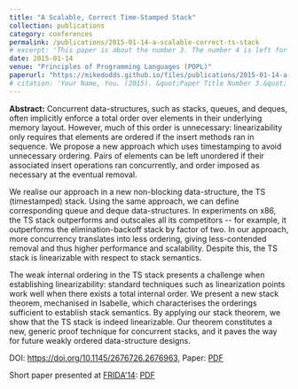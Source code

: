 ```yaml
---
title: "A Scalable, Correct Time-Stamped Stack"
collection: publications
category: conferences
permalink: /publications/2015-01-14-a-scalable-correct-ts-stack
# excerpt: 'This paper is about the number 3. The number 4 is left for future work.'
date: 2015-01-14
venue: "Principles of Programming Languages (POPL)"
paperurl: "https://mikedodds.github.io/files/publications/2015-01-14-a-scalable-correct-ts-stack.pdf"
# citation: 'Your Name, You. (2015). &quot;Paper Title Number 3.&quot; <i>Journal 1</i>. 1(3).'
---
```


**Abstract:** Concurrent data-structures, such as stacks, queues, and deques, often implicitly enforce a total order over elements in their underlying memory layout. However, much of this order is unnecessary: linearizability only requires that elements are ordered if the insert methods ran in sequence. We propose a new approach which uses timestamping to avoid unnecessary ordering. Pairs of elements can be left unordered if their associated insert operations ran concurrently, and order imposed as necessary at the eventual removal.

We realise our approach in a new non-blocking data-structure, the TS (timestamped) stack. Using the same approach, we can define corresponding queue and deque data-structures. In experiments on x86, the TS stack outperforms and outscales all its competitors -- for example, it outperforms the elimination-backoff stack by factor of two. In our approach, more concurrency translates into less ordering, giving less-contended removal and thus higher performance and scalability. Despite this, the TS stack is linearizable with respect to stack semantics.

The weak internal ordering in the TS stack presents a challenge when establishing linearizability: standard techniques such as linearization points work well when there exists a total internal order. We present a new stack theorem, mechanised in Isabelle, which characterises the orderings sufficient to establish stack semantics. By applying our stack theorem, we show that the TS stack is indeed linearizable. Our theorem constitutes a new, generic proof technique for concurrent stacks, and it paves the way for future weakly ordered data-structure designs.

DOI: <https://doi.org/10.1145/2676726.2676963>, Paper: [PDF](https://mikedodds.github.io/files/publications/2015-01-14-a-scalable-correct-ts-stack.pdf)

Short paper presented at [FRIDA'14](https://easychair.org/smart-program/VSL2014/FRIDA-index.html): [PDF](https://mikedodds.github.io/files/publications/2014-07-23-a-fast-correct-ts-stack.pdf)